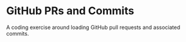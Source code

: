 # GitHub PRs and Commits

A coding exercise around loading GitHub pull requests and associated commits.
